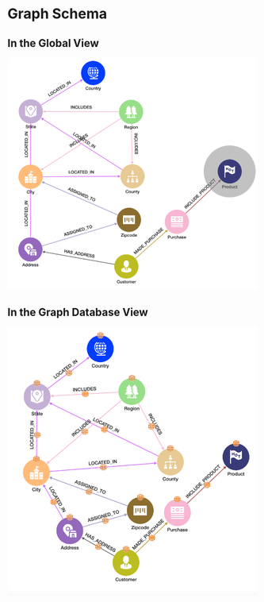 # Graph Schema

## In the Global View
![](./img/graph-schema.png)

## In the Graph Database View
![](./img/graph-schema-globes.png)